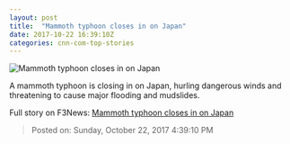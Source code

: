 ```yaml
---
layout: post
title:  "Mammoth typhoon closes in on Japan"
date: 2017-10-22 16:39:10Z
categories: cnn-com-top-stories
---
```


![Mammoth typhoon closes in on Japan](http://cdn.cnn.com/cnnnext/dam/assets/171022073542-typhoon-lan-super-tease.jpeg)

A mammoth typhoon is closing in on Japan, hurling dangerous winds and threatening to cause major flooding and mudslides.


Full story on F3News: [Mammoth typhoon closes in on Japan](http://www.f3nws.com/n/akntgF)

> Posted on: Sunday, October 22, 2017 4:39:10 PM

